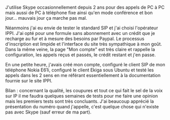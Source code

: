<!-- title: Voix sur IP avec SIP -->
<!-- categories: Mobilité -->

J'utilise Skype occasionnellement depuis 2 ans pour des appels de PC à PC mais
aussi de PC à téléphone fixe ainsi qu'en mode conférence et bon jour...
mauvais jour ça marche pas mal.<!-- more --> 

Néanmoins j'ai eu envie de tester le standard SIP et j'ai choisi l'opérateur
IPPI. J'ai opté pour une formule sans abonnement avec un crédit que je
recharge au fur et à mesure des besoins par Paypal. Le processus d'inscription
est limpide et l'interface du site très sympathique à mon goût. Dans la même
veine, la page "Mon compte" est très claire et rappelle la configuration, les
appels reçus et passés, le crédit restant et j'en passe.

En une petite heure, j'avais créé mon compte, configuré le client SIP de mon téléphone Nokia E61i, configuré le
client Ekiga sous Ubuntu et testé les appels dans les 2 sens en me référant
essentiellement à la documentation fournie sur le site IPPI.

Bilan : concernant la qualité, les coupures et tout ce qui fait le sel de la
voix sur IP il me faudra quelques semaines de tests pour me faire une opinion
mais les premiers tests sont très concluants. J'ai beaucoup apprécié la
présentation du numéro quand j'appelle, c'est quelque chose qui n'existe pas
avec Skype (sauf erreur de ma part).
